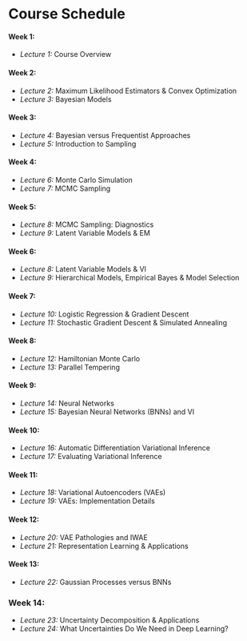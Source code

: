 # Course Schedule

#### Week 1:
- *Lecture 1:* Course Overview

#### Week 2:
- *Lecture 2:* Maximum Likelihood Estimators & Convex Optimization
- *Lecture 3:* Bayesian Models

#### Week 3:
- *Lecture 4:* Bayesian versus Frequentist Approaches
- *Lecture 5:* Introduction to Sampling

#### Week 4:
- *Lecture 6:* Monte Carlo Simulation
- *Lecture 7:* MCMC Sampling

#### Week 5:
- *Lecture 8:* MCMC Sampling: Diagnostics
- *Lecture 9:* Latent Variable Models & EM

#### Week 6:
- *Lecture 8:* Latent Variable Models & VI
- *Lecture 9:* Hierarchical Models, Empirical Bayes & Model Selection

#### Week 7:
- *Lecture 10:* Logistic Regression & Gradient Descent
- *Lecture 11:* Stochastic Gradient Descent & Simulated Annealing

#### Week 8:
- *Lecture 12:* Hamiltonian Monte Carlo
- *Lecture 13:* Parallel Tempering

#### Week 9:
- *Lecture 14:* Neural Networks
- *Lecture 15:* Bayesian Neural Networks (BNNs) and VI

#### Week 10:
- *Lecture 16:* Automatic Differentiation Variational Inference
- *Lecture 17:* Evaluating Variational Inference

#### Week 11:
- *Lecture 18:* Variational Autoencoders (VAEs)
- *Lecture 19:* VAEs: Implementation Details

#### Week 12:
- *Lecture 20:* VAE Pathologies and IWAE
- *Lecture 21:* Representation Learning & Applications

#### Week 13:
- *Lecture 22:* Gaussian Processes versus BNNs

### Week 14:
- *Lecture 23:* Uncertainty Decomposition & Applications
- *Lecture 24:* What Uncertainties Do We Need in Deep Learning?



